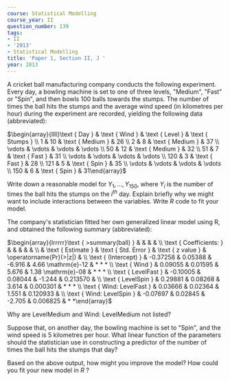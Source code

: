 ```yaml
---
course: Statistical Modelling
course_year: II
question_number: 139
tags:
- II
- '2013'
- Statistical Modelling
title: 'Paper 1, Section II, J '
year: 2013
---
```




A cricket ball manufacturing company conducts the following experiment. Every day, a bowling machine is set to one of three levels, "Medium", "Fast" or "Spin", and then bowls 100 balls towards the stumps. The number of times the ball hits the stumps and the average wind speed (in kilometres per hour) during the experiment are recorded, yielding the following data (abbreviated):

$\begin{array}{llll}\text { Day } & \text { Wind } & \text { Level } & \text { Stumps } \\ 1 & 10 & \text { Medium } & 26 \\ 2 & 8 & \text { Medium } & 37 \\ \vdots & \vdots & \vdots & \vdots \\ 50 & 12 & \text { Medium } & 32 \\ 51 & 7 & \text { Fast } & 31 \\ \vdots & \vdots & \vdots & \vdots \\ 120 & 3 & \text { Fast } & 28 \\ 121 & 5 & \text { Spin } & 35 \\ \vdots & \vdots & \vdots & \vdots \\ 150 & 6 & \text { Spin } & 31\end{array}$

Write down a reasonable model for $Y_{1}, \ldots, Y_{150}$, where $Y_{i}$ is the number of times the ball hits the stumps on the $i^{t h}$ day. Explain briefly why we might want to include interactions between the variables. Write $R$ code to fit your model.

The company's statistician fitted her own generalized linear model using $\mathrm{R}$, and obtained the following summary (abbreviated):

$\begin{array}{lrrrrr}\text { >summary(ball) } & & & & \\ \text { Coefficients: } & & & & & \\ & \text { Estimate } & \text { Std. Error } & \text { z value } & \operatorname{Pr}(>|z|) & \\ \text { (Intercept) } & -0.37258 & 0.05388 & -6.916 & 4.66 \mathrm{e}-12 & * * * \\ \text { Wind } & 0.09055 & 0.01595 & 5.676 & 1.38 \mathrm{e}-08 & * * * \\ \text { LevelFast } & -0.10005 & 0.08044 & -1.244 & 0.213570 & \\ \text { LevelSpin } & 0.29881 & 0.08268 & 3.614 & 0.000301 & * * * \\ \text { Wind: LevelFast } & 0.03666 & 0.02364 & 1.551 & 0.120933 & \\ \text { Wind: LevelSpin } & -0.07697 & 0.02845 & -2.705 & 0.006825 & * *\end{array}$

Why are LevelMedium and Wind: LevelMedium not listed?

Suppose that, on another day, the bowling machine is set to "Spin", and the wind speed is 5 kilometres per hour. What linear function of the parameters should the statistician use in constructing a predictor of the number of times the ball hits the stumps that day?

Based on the above output, how might you improve the model? How could you fit your new model in $R$ ?